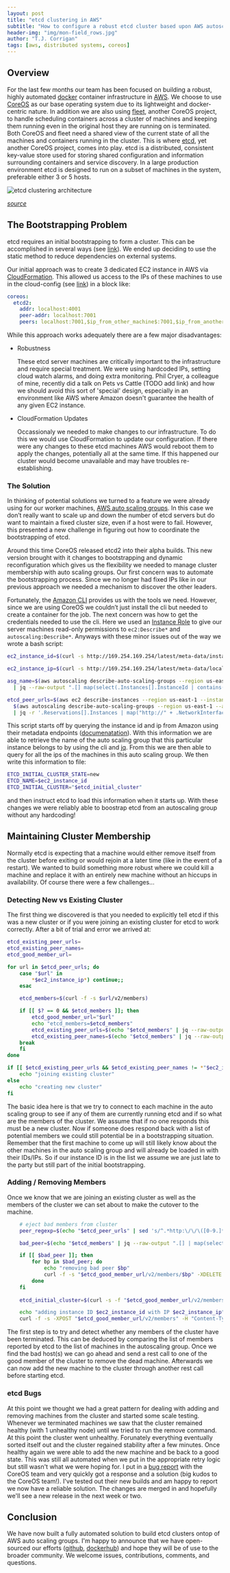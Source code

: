 ```yaml
---
layout: post
title: "etcd clustering in AWS"
subtitle: "How to configure a robust etcd cluster based upon AWS autoscaling groups"
header-img: "img/mon-field_rows.jpg"
author: "T.J. Corrigan"
tags: [aws, distributed systems, coreos]
---
```


## Overview

For the last few months our team has been focused on building a robust, highly automated [docker](https://www.docker.com) container infrastructure in [AWS](http://aws.amazon.com). We choose to use [CoreOS](https://coreos.com) as our base operating system due to its lightweight and docker-centric nature. In addition we are also using [fleet](https://github.com/coreos/fleet), another CoreOS project, to handle scheduling containers across a cluster of machines and keeping them running even in the original host they are running on is terminated. Both CoreOS and fleet need a shared view of the current state of all the machines and containers running in the cluster. This is where [etcd]( https://github.com/coreos/etcd), yet another CoreOS project, comes into play. etcd is a distributed, consistent key-value store used for storing shared configuration and information surrounding containers and service discovery. In a large production environment etcd is designed to run on a subset of machines in the system, preferable either 3 or 5 hosts.

![etcd clustering architecture](https://github.com/MonsantoCo/engineering-blog/blob/etcd-clustering/img/etcd-cluster-architecture.png)

_[source](https://coreos.com/docs/cluster-management/setup/cluster-architectures/#production-cluster-with-central-services)_

## The Bootstrapping Problem

etcd requires an initial bootstrapping to form a cluster. This can be accomplished in several ways (see [link](https://github.com/coreos/etcd/blob/master/Documentation/clustering.md)). We ended up deciding to use the static method to reduce dependencies on external systems. 

Our initial approach was to create 3 dedicated EC2 instance in AWS via [CloudFormation](http://aws.amazon.com/cloudformation/). This allowed us access to the IPs of these machines to use in the cloud-config (see [link](https://coreos.com/docs/cluster-management/setup/cloudinit-cloud-config/#coreos)) in a block like:

``` yaml
coreos:
  etcd2:
    addr: localhost:4001    
    peer-addr: localhost:7001
    peers: localhost:7001,$ip_from_other_machine$:7001,$ip_from_another_machine$:7001
```
While this approach works adequately there are a few major disadvantages:
* Robustness
  
  These etcd server machines are critically important to the infrastructure and require special treatment. We were using hardcoded IPs, setting cloud watch alarms, and doing extra monitoring. Phil Cryer, a colleague of mine, recently did a talk on Pets vs Cattle (TODO add link) and how we should avoid this sort of 'special' design, especially in an environment like AWS where Amazon doesn't guarantee the health of any given EC2 instance. 

* CloudFormation Updates

  Occassionaly we needed to make changes to our infrastructure. To do this we would use CloudFormation to update our configuration. If there were any changes to these etcd machines AWS would reboot them to apply the changes, potentially all at the same time. If this happened our cluster would become unavailable and may have troubles re-establishing.
  
### The Solution

In thinking of potential solutions we turned to a feature we were already using for our worker machines, [AWS auto scaling groups](http://aws.amazon.com/autoscaling). In this case we don’t really want to scale up and down the number of etcd servers but do want to maintain a fixed cluster size, even if a host were to fail. However, this presented a new challenge in figuring out how to coordinate the bootstrapping of etcd. 

Around this time CoreOS released etcd2 into their alpha builds. This new version brought with it changes to bootstrapping and dynamic reconfiguration which gives us the flexibility we needed to manage cluster membership with auto scaling groups. Our first concern was to automate the bootstrapping process. Since we no longer had fixed IPs like in our previous approach we needed a mechanism to discover the other leaders. 

Fortunately, the [Amazon CLI](http://aws.amazon.com/cli/) provides us with the tools we need. However, since we are using CoreOS we couldn’t just install the cli but needed to create a container for the job. The next concern was how to get the credentials needed to use the cli. Here we used an [Instance Role](https://docs.aws.amazon.com/AWSEC2/latest/UserGuide/iam-roles-for-amazon-ec2.html?console_help=true) to give our server machines read-only permissions to `ec2:Describe*` and `autoscaling:Describe*`. Anyways with these minor issues out of the way we wrote a bash script:

```bash
ec2_instance_id=$(curl -s http://169.254.169.254/latest/meta-data/instance-id)

ec2_instance_ip=$(curl -s http://169.254.169.254/latest/meta-data/local-ipv4)

asg_name=$(aws autoscaling describe-auto-scaling-groups --region us-east-1 \
  | jq --raw-output ".[] map(select(.Instances[].InstanceId | contains(\"$ec2_instance_id\"))) | .[].AutoScalingGroupName")

etcd_peer_urls=$(aws ec2 describe-instances --region us-east-1 --instance-ids \
  $(aws autoscaling describe-auto-scaling-groups --region us-east-1 --auto-scaling-group-name $asg_name | jq .AutoScalingGroups[0].Instances[].InstanceId | xargs) \
  | jq -r '.Reservations[].Instances | map("http://" + .NetworkInterfaces[].PrivateIpAddress + ":2379")[]')
```

This script starts off by querying the instance id and ip from Amazon using their metadata endpoints ([documenatation](http://docs.aws.amazon.com/AWSEC2/latest/UserGuide/ec2-instance-metadata.html)). With this information we are able to retrieve the name of the auto scaling group that this particular instance belongs to by using the cli and [jq](http://stedolan.github.io/jq/). From this we are then able to query for all the ips of the machines in this auto scaling group. We then write this information to file:

```bash
ETCD_INITIAL_CLUSTER_STATE=new
ETCD_NAME=$ec2_instance_id
ETCD_INITIAL_CLUSTER="$etcd_initial_cluster"
```

and then instruct etcd to load this information when it starts up. With these changes we were reliably able to boostrap etcd from an autoscaling group without any hardcoding!

## Maintaining Cluster Membership

Normally etcd is expecting that a machine would either remove itself from the cluster before exiting or would rejoin at a later time (like in the event of a restart). We wanted to build something more robust where we could kill a machine and replace it with an entirely new machine without an hiccups in availability. Of course there were a few challenges...

### Detecting New vs Existing Cluster

The first thing we discovered is that you needed to explicitly tell etcd if this was a new cluster or if you were joining an existing cluster for etcd to work correctly. After a bit of trial and error we arrived at:

```bash
etcd_existing_peer_urls=
etcd_existing_peer_names=
etcd_good_member_url=

for url in $etcd_peer_urls; do
    case "$url" in
        *$ec2_instance_ip*) continue;;
    esac

    etcd_members=$(curl -f -s $url/v2/members)

    if [[ $? == 0 && $etcd_members ]]; then
        etcd_good_member_url="$url"
		echo "etcd_members=$etcd_members"
        etcd_existing_peer_urls=$(echo "$etcd_members" | jq --raw-output .[][].peerURLs[0])
		etcd_existing_peer_names=$(echo "$etcd_members" | jq --raw-output .[][].name)
	break
    fi
done

if [[ $etcd_existing_peer_urls && $etcd_existing_peer_names != *"$ec2_instance_id"* ]]; then
    echo "joining existing cluster"
else
    echo "creating new cluster"
fi
```

The basic idea here is that we try to connect to each machine in the auto scaling group to see if any of them are currently running etcd and if so what are the members of the cluster. We assume that if no one responds this must be a new cluster. Now if someone does respond back with a list of potential members we could still potential be in a bootstrapping situation. Remember that the first machine to come up will still likely know about the other machines in the auto scaling group and will already be loaded in with their IDs/IPs. So if our instance ID is in the list we assume we are just late to the party but still part of the initial bootstrapping. 

### Adding / Removing Members

Once we know that we are joining an existing cluster as well as the members of the cluster we can set about to make the cutover to the machine. 

```bash
    # eject bad members from cluster
    peer_regexp=$(echo "$etcd_peer_urls" | sed 's/^.*http:\/\/\([0-9.]*\):[0-9]*.*$/contains(\\"\1\\")/' | xargs | sed 's/  */ or /g')

    bad_peer=$(echo "$etcd_members" | jq --raw-output ".[] | map(select(.peerURLs[] | $peer_regexp | not )) | .[].id")

    if [[ $bad_peer ]]; then
        for bp in $bad_peer; do
            echo "removing bad peer $bp"
            curl -f -s "$etcd_good_member_url/v2/members/$bp" -XDELETE
        done
    fi
    
    etcd_initial_cluster=$(curl -s -f "$etcd_good_member_url/v2/members" | jq --raw-output '.[] | map(.name + "=" + .peerURLs[0]) | .[]' | xargs | sed 's/  */,/g')$(echo ",$ec2_instance_id=http://${ec2_instance_ip}:2380")

    echo "adding instance ID $ec2_instance_id with IP $ec2_instance_ip"
    curl -f -s -XPOST "$etcd_good_member_url/v2/members" -H "Content-Type: application/json" -d "{\"peerURLs\": [\"http://$ec2_instance_ip:2380\"], \"name\": \"$ec2_instance_id\"}"
```

The first step is to try and detect whether any members of the cluster have been terminated. This can be deduced by comparing the list of members reported by etcd to the list of machines in the autoscaling group. Once we find the bad host(s) we can go ahead and send a rest call to one of the good member of the cluster to remove the dead machine. Afterwards we can now add the new machine to the cluster through another rest call before starting etcd. 

### etcd Bugs

At this point we thought we had a great pattern for dealing with adding and removing machines from the cluster and started some scale testing. Whenever we terminated machines we saw that the cluster remained healthy (with 1 unhealthy node) until we tried to run the remove command. At this point the cluster went unhealthy. Forunately everything eventually sorted itself out and the cluster regained stability after a few minutes. Once healthy again we were able to add the new machine and be back to a good state. This was still all automated when we put in the appropriate retry logic but still wasn't what we were hoping for. I put in a [bug report](https://github.com/coreos/etcd/issues/2888) with the CoreOS team and very quickly got a response and a solution (big kudos to the CoreOS team!). I've tested out their new builds and am happy to report we now have a reliable solution. The changes are merged in and hopefully we'll see a new release in the next week or two.

## Conclusion

We have now built a fully automated solution to build etcd clusters ontop of AWS auto scaling groups. I'm happy to announce that we have open-sourced our efforts ([github](https://github.com/MonsantoCo/etcd-aws-cluster/), [dockerhub](https://registry.hub.docker.com/u/monsantoco/etcd-aws-cluster/)) and hope they will be of use to the broader community. We welcome issues, contributions, comments, and questions.
